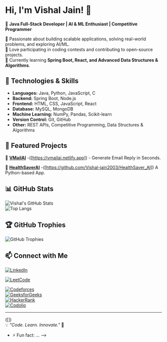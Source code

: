 # Hi, I'm Vishal Jain! 👋  

🚀 **Java Full-Stack Developer | AI & ML Enthusiast | Competitive Programmer**  

🔹 Passionate about building scalable applications, solving real-world problems, and exploring AI/ML.  
🔹 Love participating in coding contests and contributing to open-source projects.  
🔹 Currently learning **Spring Boot, React, and Advanced Data Structures & Algorithms**.  

## 🚀 Technologies & Skills  
- **Languages:** Java, Python, JavaScript, C  
- **Backend:** Spring Boot, Node.js  
- **Frontend:** HTML, CSS, JavaScript, React  
- **Database:** MySQL, MongoDB  
- **Machine Learning:** NumPy, Pandas, Scikit-learn  
- **Version Control:** Git, GitHub  
- **Other:** REST APIs, Competitive Programming, Data Structures & Algorithms  

## 📌 Featured Projects  
🔹 [**VMailAI**](#) -([https://vmailai.netlify.app])   - Generate Email Reply in Seconds.  

🔹 [**HealthSaverAI**](#) -([https://github.com/Vishal-jain2003/HealthSaver_AI]) A Python-based App.  

## 📊 GitHub Stats  
![Vishal's GitHub Stats](https://github-readme-stats.vercel.app/api?username=vishal-jain2003&show_icons=true&theme=radical)  
![Top Langs](https://github-readme-stats.vercel.app/api/top-langs/?username=vishal-jain2003&layout=compact&theme=radical)  

## 🏆 GitHub Trophies  
![GitHub Trophies](https://github-profile-trophy.vercel.app/?username=vishal-jain2003&theme=radical&no-bg=true&no-frame=true)  

## 📫 Connect with Me  
[![LinkedIn](https://img.shields.io/badge/LinkedIn-0A66C2?style=for-the-badge&logo=linkedin&logoColor=white)](https://www.linkedin.com/in/vishal-jain-754a33254/)
 
[![LeetCode](https://img.shields.io/badge/LeetCode-FFA116?style=for-the-badge&logo=leetcode&logoColor=white)](https://leetcode.com/u/jain_Vishalvj/)


[![Codeforces](https://img.shields.io/badge/Codeforces-1F8ACB?style=for-the-badge&logo=codeforces&logoColor=white)](https://codeforces.com/profile/vishalvj221)  
[![GeeksforGeeks](https://img.shields.io/badge/GeeksforGeeks-2F8D46?style=for-the-badge&logo=geeksforgeeks&logoColor=white)](https://auth.geeksforgeeks.org/user/vishal2k54/)  
[![HackerRank](https://img.shields.io/badge/HackerRank-2EC866?style=for-the-badge&logo=hackerrank&logoColor=white)](https://www.hackerrank.com/vishal_jain12345)  
[![Codolio](https://img.shields.io/badge/Codolio-FF5722?style=for-the-badge&logo=code&logoColor=white)](https://www.codolio.com/JainVishal)  



---
([])  
💡 *"Code. Learn. Innovate."* 🚀  

- ⚡ Fun fact: ...
-->
